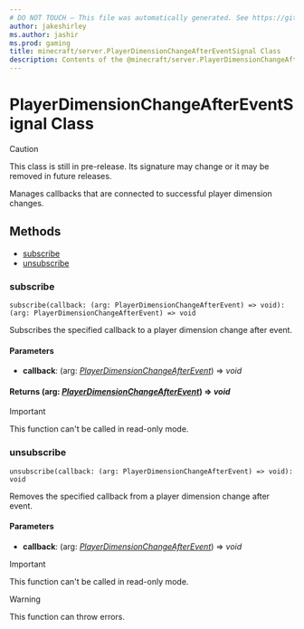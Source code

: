 ```yaml
---
# DO NOT TOUCH — This file was automatically generated. See https://github.com/mojang/minecraftapidocsgenerator to modify descriptions, examples, etc.
author: jakeshirley
ms.author: jashir
ms.prod: gaming
title: minecraft/server.PlayerDimensionChangeAfterEventSignal Class
description: Contents of the @minecraft/server.PlayerDimensionChangeAfterEventSignal class.
---
```

# PlayerDimensionChangeAfterEventSignal Class

> [!CAUTION]
> This class is still in pre-release.  Its signature may change or it may be removed in future releases.

Manages callbacks that are connected to successful player dimension changes.

## Methods
- [subscribe](#subscribe)
- [unsubscribe](#unsubscribe)

### **subscribe**
`
subscribe(callback: (arg: PlayerDimensionChangeAfterEvent) => void): (arg: PlayerDimensionChangeAfterEvent) => void
`

Subscribes the specified callback to a player dimension change after event.

#### **Parameters**
- **callback**: (arg: [*PlayerDimensionChangeAfterEvent*](PlayerDimensionChangeAfterEvent.md)) => *void*

#### **Returns** (arg: [*PlayerDimensionChangeAfterEvent*](PlayerDimensionChangeAfterEvent.md)) => *void*

> [!IMPORTANT]
> This function can't be called in read-only mode.

### **unsubscribe**
`
unsubscribe(callback: (arg: PlayerDimensionChangeAfterEvent) => void): void
`

Removes the specified callback from a player dimension change after event.

#### **Parameters**
- **callback**: (arg: [*PlayerDimensionChangeAfterEvent*](PlayerDimensionChangeAfterEvent.md)) => *void*

> [!IMPORTANT]
> This function can't be called in read-only mode.

> [!WARNING]
> This function can throw errors.
